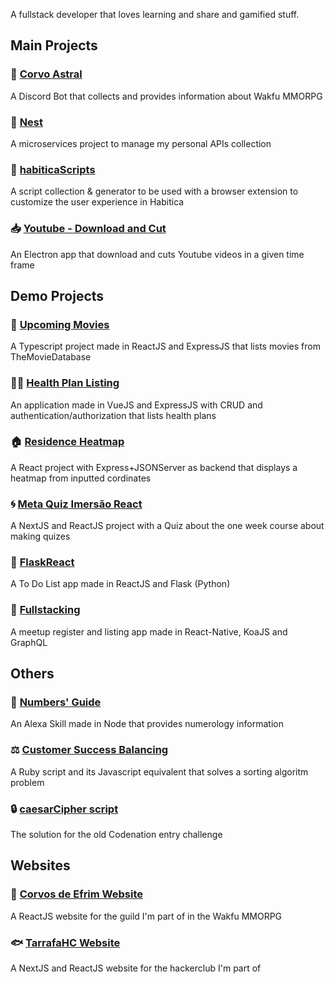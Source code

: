 A fullstack developer that loves learning and share and gamified stuff.

## Main Projects

### 🌙 [Corvo Astral](https://github.com/Markkop/corvo-astral)
A Discord Bot that collects and provides information about Wakfu MMORPG 

### 🌳 [Nest](https://github.com/Markkop/nest)
A microservices project to manage my personal APIs collection 

### 📁 [habiticaScripts](https://github.com/Markkop/habiticaScripts)
A script collection & generator to be used with a browser extension to customize the user experience in Habitica

### 📥 [Youtube - Download and Cut](https://github.com/Markkop/yt-dlandcut)
An Electron app that download and cuts Youtube videos in a given time frame

## Demo Projects

### 🎥 [Upcoming Movies](https://github.com/Markkop/upcoming-movies)
A Typescript project made in ReactJS and ExpressJS that lists movies from TheMovieDatabase

### 👩‍⚕️ [Health Plan Listing](https://github.com/Markkop/health-plan-listing)
An application made in VueJS and ExpressJS with CRUD and authentication/authorization that lists health plans

### 🏠 [Residence Heatmap](https://github.com/Markkop/residence-heatmap)
A React project with Express+JSONServer as backend that displays a heatmap from inputted cordinates

### 🌀 [Meta Quiz Imersão React](https://github.com/Markkop/meta-quiz-imersao-react)
A NextJS and ReactJS project with a Quiz about the one week course about making quizes

### 📅 [FlaskReact](https://github.com/Markkop/FlaskReact)
A To Do List app made in ReactJS and Flask (Python)

### 🚀 [Fullstacking](https://github.com/Markkop/fullstacking)
A meetup register and listing app made in React-Native, KoaJS and GraphQL

## Others

### 🔮 [Numbers' Guide](https://github.com/Markkop/numbers-guide/blob/master/README.md)
An Alexa Skill made in Node that provides numerology information

### ⚖️ [Customer Success Balancing](https://github.com/Markkop/cs-balancer)
A Ruby script and its Javascript equivalent that solves a sorting algoritm problem

### 🔒 [caesarCipher script](https://github.com/Markkop/caesarCipher)
The solution for the old Codenation entry challenge

## Websites

### 🦜 [Corvos de Efrim Website](https://github.com/Markkop/corvos-de-efrim-website)
A ReactJS website for the guild I'm part of in the Wakfu MMORPG

### 🐟 [TarrafaHC Website](https://github.com/tarrafahc/tarrafahc.github.io)
A NextJS and ReactJS website for the hackerclub I'm part of

<!--
**Markkop/Markkop** is a ✨ _special_ ✨ repository because its `README.md` (this file) appears on your GitHub profile.

Here are some ideas to get you started:

- 🔭 I’m currently working on ...
- 🌱 I’m currently learning ...
- 👯 I’m looking to collaborate on ...
- 🤔 I’m looking for help with ...
- 💬 Ask me about ...
- 📫 How to reach me: ...
- 😄 Pronouns: ...
- ⚡ Fun fact: ...
-->

